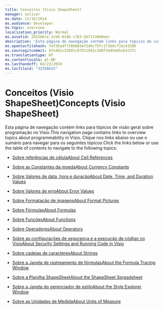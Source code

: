 ```yaml
---
title: Conceitos (Visio ShapeSheet)
manager: soliver
ms.date: 11/16/2014
ms.audience: Developer
ms.topic: overview
localization_priority: Normal
ms.assetid: 245166ce-1cb6-634b-c763-bb717a940eec
description: 'Esta página de navegação contém links para tópicos de visão geral sobre programação no Visio. Clique nos links abaixo ou use o índice para navegar para os seguintes tópicos:'
ms.openlocfilehash: fef26adf718b883ef2dbc75fc1f3b9cf1b143386
ms.sourcegitcommit: 8fe462c32b91c87911942c188f3445e85a54137c
ms.translationtype: HT
ms.contentlocale: pt-BR
ms.lasthandoff: 04/23/2019
ms.locfileid: "32358615"
---
```

# <a name="concepts-visio-shapesheet"></a><span data-ttu-id="fa382-104">Conceitos (Visio ShapeSheet)</span><span class="sxs-lookup"><span data-stu-id="fa382-104">Concepts (Visio ShapeSheet)</span></span>

<span data-ttu-id="fa382-105">Esta página de navegação contém links para tópicos de visão geral sobre programação no Visio.</span><span class="sxs-lookup"><span data-stu-id="fa382-105">This navigation page contains links to overview topics about programmability in Visio.</span></span> <span data-ttu-id="fa382-106">Clique nos links abaixo ou use o sumário para navegar para os seguintes tópicos:</span><span class="sxs-lookup"><span data-stu-id="fa382-106">Click the links below or use the table of contents to navigate to the following topics:</span></span>
  
- [<span data-ttu-id="fa382-107">Sobre referências de célula</span><span class="sxs-lookup"><span data-stu-id="fa382-107">About Cell References</span></span>](about-cell-references.md)
    
- [<span data-ttu-id="fa382-108">Sobre as Constantes da moeda</span><span class="sxs-lookup"><span data-stu-id="fa382-108">About Currency Constants</span></span>](about-currency-constants.md)
    
- [<span data-ttu-id="fa382-109">Sobre Valores de data, hora e duração</span><span class="sxs-lookup"><span data-stu-id="fa382-109">About Date, Time, and Duration Values</span></span>](about-date-time-and-duration-values.md)
    
- [<span data-ttu-id="fa382-110">Sobre Valores de erro</span><span class="sxs-lookup"><span data-stu-id="fa382-110">About Error Values</span></span>](about-error-values.md)
    
- [<span data-ttu-id="fa382-111">Sobre Formatação de imagens</span><span class="sxs-lookup"><span data-stu-id="fa382-111">About Format Pictures</span></span>](about-format-pictures.md)
    
- [<span data-ttu-id="fa382-112">Sobre Fórmulas</span><span class="sxs-lookup"><span data-stu-id="fa382-112">About Formulas</span></span>](about-formulas.md)
    
- [<span data-ttu-id="fa382-113">Sobre Funções</span><span class="sxs-lookup"><span data-stu-id="fa382-113">About Functions</span></span>](about-functions.md)
    
- [<span data-ttu-id="fa382-114">Sobre Operadores</span><span class="sxs-lookup"><span data-stu-id="fa382-114">About Operators</span></span>](about-operators.md)
    
- [<span data-ttu-id="fa382-115">Sobre as configurações de segurança e a execução de código no Visio</span><span class="sxs-lookup"><span data-stu-id="fa382-115">About Security Settings and Running Code in Visio</span></span>](about-security-settings-and-running-code-in-visio-shapesheet.md)
    
- [<span data-ttu-id="fa382-116">Sobre cadeias de caracteres</span><span class="sxs-lookup"><span data-stu-id="fa382-116">About Strings</span></span>](about-strings.md)
    
- [<span data-ttu-id="fa382-117">Sobre a Janela de rastreamento de fórmulas</span><span class="sxs-lookup"><span data-stu-id="fa382-117">About the Formula Tracing Window</span></span>](about-the-formula-tracing-window.md)
    
- [<span data-ttu-id="fa382-118">Sobre a Planilha ShapeSheet</span><span class="sxs-lookup"><span data-stu-id="fa382-118">About the ShapeSheet Spreadsheet</span></span>](about-the-shapesheet-spreadsheet.md)
    
- [<span data-ttu-id="fa382-119">Sobre a Janela do gerenciador de estilo</span><span class="sxs-lookup"><span data-stu-id="fa382-119">About the Style Explorer Window</span></span>](about-the-style-explorer-window.md)
    
- [<span data-ttu-id="fa382-120">Sobre as Unidades de Medida</span><span class="sxs-lookup"><span data-stu-id="fa382-120">About Units of Measure</span></span>](about-units-of-measure-visio-shapesheet-reference.md)
    

